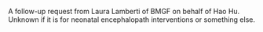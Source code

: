 A follow-up request from Laura Lamberti of BMGF on behalf of Hao Hu.
Unknown if it is for neonatal encephalopath interventions or something
else.
